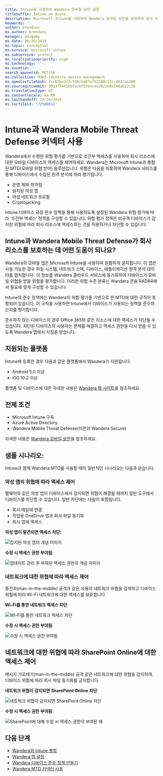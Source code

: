 ```yaml
---
title: Intune을 사용하여 Wandera 모바일 보안 설정
titleSuffix: Intune on Azure
description: Microsoft Intune을 사용하여 Wandera 모바일 보안을 설정하여 회사 리소스의 모바일 디바이스 액세스를 제어하는 방법입니다.
keywords: ''
author: brenduns
ms.author: brenduns
manager: dougeby
ms.date: 06/26/2019
ms.topic: conceptual
ms.service: microsoft-intune
ms.subservice: protect
ms.localizationpriority: high
ms.technology: ''
ms.assetid: ''
search.appverid: MET150
ms.collection: M365-identity-device-management
ms.openlocfilehash: 7cc63be3c7c536cba67ef92288c12cc4032ae200
ms.sourcegitcommit: 9013f7442bbface78feecde2922e8e546a622c16
ms.translationtype: HT
ms.contentlocale: ko-KR
ms.lasthandoff: 10/16/2019
ms.locfileid: "72508811"
---
```

# <a name="wandera-mobile-threat-defense-connector-with-intune"></a>Intune과 Wandera Mobile Threat Defense 커넥터 사용  

Wandera에서 수행한 위험 평가를 기반으로 조건부 액세스를 사용하여 회사 리소스에 대한 모바일 디바이스의 액세스를 제어하세요. Wandera는 Microsoft Intune과 통합된 MTD(모바일 위협 방어) 솔루션입니다.  위험은 다음을 비롯하여 Wandera 서비스를 통해 디바이스에서 수집된 원격 분석에 따라 평가됩니다.
- 운영 체제 취약점
- 설치된 악성 앱
- 악성 네트워크 프로필
- Cryptojacking

Intune 디바이스 규정 준수 정책을 통해 사용하도록 설정된 Wandera 위험 평가에 따라 ‘조건부 액세스’ 정책을 구성할 수 있습니다.  위험 평가 정책은 비규격 디바이스가 감지한 위협에 따라 회사 리소스에 액세스하는 것을 허용하거나 차단할 수 있습니다.  


## <a name="how-do-intune-and-wandera-mobile-threat-defense-help-protect-your-company-resources"></a>Intune과 Wandera Mobile Threat Defense가 회사 리소스를 보호하는 데 어떤 도움이 되나요?  

Wandera의 모바일 앱은 Microsoft Intune을 사용하여 원활하게 설치됩니다. 이 앱은 사용 가능한 경우 파일 시스템, 네트워크 스택, 디바이스, 애플리케이션 원격 분석 데이터를 캡처합니다. 이 정보를 Wandera 클라우드 서비스에 동기화하여 디바이스가 모바일 위협을 받을 위험을 평가합니다. 이러한 위험 수준 분류는 Wandera 콘솔 RADAR에서 필요에 맞게 구성할 수 있습니다.

Intune의 준수 정책에는 Wandera의 위험 평가를 기반으로 한 MTD에 대한 규칙이 포함되어 있습니다. 이 규칙을 사용하면 Intune에서 디바이스가 사용되는 정책을 준수하는지를 평가합니다.

준수하지 않는 디바이스의 경우 Office 365와 같은 리소스에 대한 액세스가 차단될 수 있습니다. 차단된 디바이스의 사용자는 문제를 해결하고 액세스 권한을 다시 얻을 수 있도록 Wandera 앱에서 지침을 받습니다.

## <a name="supported-platforms"></a>지원되는 플랫폼  

Intune에 등록한 경우 다음과 같은 플랫폼에서 Wandera가 지원됩니다.

- Android 5.0 이상  
- iOS 10.2 이상  

플랫폼 및 디바이스에 대한 자세한 내용은 [Wandera 웹 사이트](https://www.wandera.com/why-wandera/features/device-support/)를 참조하세요.

## <a name="prerequisites"></a>전제 조건  

- Microsoft Intune 구독  
- Azure Active Directory  
- Wandera Mobile Threat Defense(이전의 Wandera Secure)  

자세한 내용은 [Wandera 모바일 보안](https://www.wandera.com/mobile-security/)을 참조하세요.
 
## <a name="sample-scenarios"></a>샘플 시나리오:

Intune과 함께 Wandera MTD를 사용할 때의 일반적인 시나리오는 다음과 같습니다.

### <a name="control-access-based-on-threats-from-malicious-apps"></a>악성 앱의 위협에 따라 액세스 제어  

맬웨어와 같은 악성 앱이 디바이스에서 감지되면 위협이 해결될 때까지 일반 도구에서 디바이스를 차단할 수 있습니다. 일반 차단에는 다음이 포함됩니다.  
- 회사 메일에 연결  
- 작업용 OneDrive 앱과 회사 파일 동기화  
- 회사 앱에 액세스  

**악성 앱이 발견되면 액세스 차단:**

![감지된 악성 앱의 개념 이미지](./media/wandera-mtd-connector/wandera-malicious-apps-blocked.png)  

**수정 시 액세스 권한 부여됨**: 

![업데이트 관리 후 부여된 액세스 권한의 개념 이미지](./media/wandera-mtd-connector/wandera-malicious-apps-unblocked.png)


### <a name="control-access-based-on-threat-to-network"></a>네트워크에 대한 위협에 따라 액세스 제어  

중간자(man-in-the-middle) 공격과 같은 사용자 네트워크 위협을 검색하고 디바이스 위험에 따라 Wi-Fi 네트워크에 대한 액세스를 보호합니다.  

**Wi-Fi를 통한 네트워크 액세스 차단**:  

![Wi-Fi를 통한 네트워크 액세스 차단](./media/wandera-mtd-connector/wandera-network-wifi-blocked.png)

**수정 시 액세스 권한 부여됨**:  

![수정 시 액세스 권한 부여됨](./media/wandera-mtd-connector/wandera-network-wifi-unblocked.png)  

## <a name="control-access-to-sharepoint-online-based-on-threat-to-network"></a>네트워크에 대한 위협에 따라 SharePoint Online에 대한 액세스 제어

메시지 가로채기(man-in-the-middle) 공격 같은 네트워크에 대한 위협을 감지하여, 디바이스 위험에 따라 회사 파일 동기화를 금지합니다.

**네트워크 위협이 감지되면 SharePoint Online 차단**:  

![네트워크 위협이 감지되면 SharePoint Online 차단](./media/wandera-mtd-connector/wandera-network-spo-blocked.png)  


**수정 시 액세스 권한 부여됨**:  

![SharePoint에 대해 수정 시 액세스 권한이 부여된 예](./media/wandera-mtd-connector/wandera-network-spo-unblocked.png)  

## <a name="next-steps"></a>다음 단계

- [Wandera와 Intune 통합](wandera-mtd-connector-integration.md)
- [Wandera 앱 설정](mtd-apps-ios-app-configuration-policy-add-assign.md)
- [Wandera 디바이스 준수 정책 만들기](mtd-device-compliance-policy-create.md)
- [Wandera MTD 커넥터 사용](mtd-connector-enable.md)